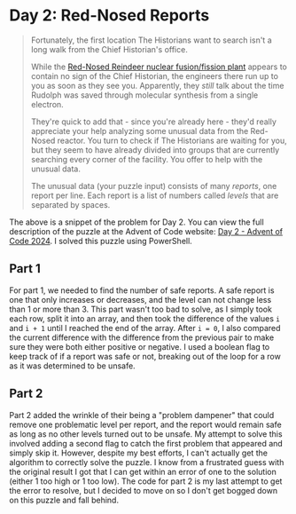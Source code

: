 # Day 2: Red-Nosed Reports

> Fortunately, the first location The Historians want to search isn't a long walk from the Chief Historian's office.
>
> While the [Red-Nosed Reindeer nuclear fusion/fission plant](https://adventofcode.com/2015/day/19) appears to contain no sign of the Chief Historian, the engineers there run up to you as soon as they see you. Apparently, they *still* talk about the time Rudolph was saved through molecular synthesis from a single electron.
>
> They're quick to add that - since you're already here - they'd really appreciate your help analyzing some unusual data from the Red-Nosed reactor. You turn to check if The Historians are waiting for you, but they seem to have already divided into groups that are currently searching every corner of the facility. You offer to help with the unusual data.
>
> The unusual data (your puzzle input) consists of many *reports*, one report per line. Each report is a list of numbers called *levels* that are separated by spaces.

The above is a snippet of the problem for Day 2. You can view the full description of the puzzle at the Advent of Code website: [Day 2 - Advent of Code 2024](https://adventofcode.com/2024/day/2). I solved this puzzle using PowerShell.

## Part 1

For part 1, we needed to find the number of safe reports. A safe report is one that only increases or decreases, and the level can not change less than 1 or more than 3. This part wasn't too bad to solve, as I simply took each row, split it into an array, and then took the difference of the values `i` and `i + 1` until I reached the end of the array. After `i = 0`, I also compared the current difference with the difference from the previous pair to make sure they were both either positive or negative. I used a boolean flag to keep track of if a report was safe or not, breaking out of the loop for a row as it was determined to be unsafe.

## Part 2

Part 2 added the wrinkle of their being a "problem dampener" that could remove one problematic level per report, and the report would remain safe as long as no other levels turned out to be unsafe. My attempt to solve this involved adding a second flag to catch the first problem that appeared and simply skip it. However, despite my best efforts, I can't actually get the algorithm to correctly solve the puzzle. I know from a frustrated guess with the original result I got that I can get within an error of one to the solution (either 1 too high or 1 too low). The code for part 2 is my last attempt to get the error to resolve, but I decided to move on so I don't get bogged down on this puzzle and fall behind.